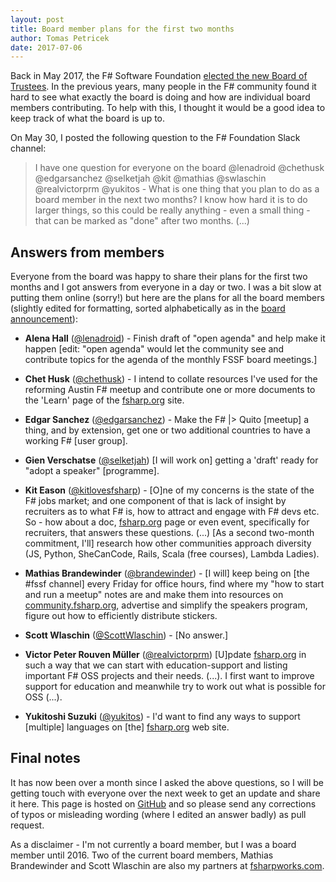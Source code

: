 ```yaml
---
layout: post
title: Board member plans for the first two months
author: Tomas Petricek
date: 2017-07-06
---
```


Back in May 2017, the F# Software Foundation [elected the new Board of 
Trustees](http://foundation.fsharp.org/2017_annual_members_meeting). In the previous years,
many people in the F# community found it hard to see what exactly the board is doing and 
how are individual board members contributing. To help with this, I thought it would be a good
idea to keep track of what the board is up to.

On May 30, I posted the following question to the F# Foundation Slack channel:

> I have one question for everyone on the board @lenadroid @chethusk @edgarsanchez @selketjah @kit 
> @mathias @swlaschin @realvictorprm @yukitos - What is one thing that you plan to do as a board 
> member in the next two months? I know how hard it is to do larger things, so this could be really 
> anything - even a small thing - that can be marked as "done" after two months. (...)

## Answers from members

Everyone from the board was happy to share their plans for the first two months and I got answers
from everyone in a day or two. I was a bit slow at putting them online (sorry!) but here are the
plans for all the board members (slightly edited for formatting, sorted alphabetically as in the
[board announcement](http://foundation.fsharp.org/2017_annual_members_meeting)):

 * **Alena Hall** ([@lenadroid](http://twitter.com/lenadroid)) - Finish draft of "open agenda" and 
  help make it happen [edit: "open agenda" would let the community see and contribute topics for
  the agenda of the monthly FSSF board meetings.]
  
 * **Chet Husk** ([@chethusk](http://twitter.com/chethusk)) - I intend to collate resources I've used 
  for the reforming Austin F# meetup and contribute one or more documents to the 'Learn' page of the 
  [fsharp.org](http://fsharp.org) site.

 * **Edgar Sanchez** ([@edgarsanchez](http://twitter.com/edgarsanchez)) - Make the F# |> Quito 
  [meetup] a thing, and by extension, get one or two additional countries to have a working F#
  [user group].

 * **Gien Verschatse** ([@selketjah](http://twitter.com/selketjah)) [I will work on] getting a 
  'draft' ready for "adopt a speaker" [programme].

 * **Kit Eason** ([@kitlovesfsharp](https://twitter.com/kitlovesfsharp)) - [O]ne of my concerns is 
  the state of the F# jobs market; and one component of that is lack of insight by recruiters as to 
  what F# is, how to attract and engage with F# devs etc.  So - how about a doc, [fsharp.org](http://fsharp.org) 
  page or even event, specifically for recruiters, that answers these questions. (...)
  [As a second two-month commitment, I'll] research how other communities approach diversity 
  (JS, Python, SheCanCode, Rails, Scala (free courses), Lambda Ladies). 

 * **Mathias Brandewinder** ([@brandewinder](https://twitter.com/brandewinder)) - [I will]
  keep being on [the #fssf channel] every Friday for office hours, find where my "how to start and 
  run a meetup" notes are and make them into resources on [community.fsharp.org](http:community.fsharp.org), 
  advertise and simplify the speakers program, figure out how to efficiently distribute stickers.

 * **Scott Wlaschin** ([@ScottWlaschin](http://twitter.com/ScottWlaschin)) - [No answer.]
 
 * **Victor Peter Rouven Müller** ([@realvictorprm](http://twitter.com/realvictorprm)) [U]pdate 
  [fsharp.org](http://fsharp.org) in such a way that we can start with education-support and listing 
  important F# OSS projects and their needs. (...). I first want to improve support for education 
  and meanwhile try to work out what is possible for OSS (...).

 * **Yukitoshi Suzuki** ([@yukitos](http://twitter.com/yukitos)) - I'd want to find any ways to 
  support [multiple] languages on [the] [fsharp.org](http://fsharp.org) web site.

## Final notes

It has now been over a month since I asked the above questions, so I will be getting touch with 
everyone over the next week to get an update and share it here. This page is hosted on 
[GitHub](https://github.com/the-fsharp-mirror) and so please send any corrections of typos or
misleading wording (where I edited an answer badly) as pull request.

As a disclaimer - I'm not currently a board member, but I was a board member until 2016. Two 
of the current board members, Mathias Brandewinder and Scott Wlaschin are also my partners at
[fsharpworks.com](https://fsharpworks.com/).
